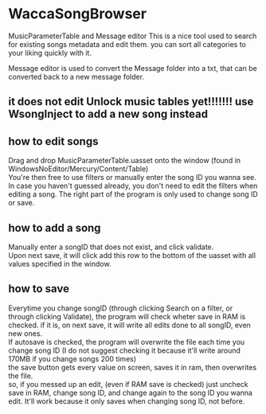 # WaccaSongBrowser
MusicParameterTable and Message editor
This is a nice tool used to search for existing songs metadata and edit them.
you can sort all categories to your liking quickly with it.

Message editor is used to convert the Message folder into a txt, that can be converted back to a new message folder.

## it does not edit Unlock music tables yet!!!!!!! use WsongInject to add a new song instead

## how to edit songs
Drag and drop MusicParameterTable.uasset onto the window (found in WindowsNoEditor/Mercury/Content/Table)
<br>You're then free to use filters or manually enter the song ID you wanna see.
<br>In case you haven't guessed already, you don't need to edit the filters when editing a song. The right part of the program is only used to change song ID or save.

## how to add a song
Manually enter a songID that does not exist, and click validate.
<br>Upon next save, it will click add this row to the bottom of the uasset with all values specified in the window.

## how to save
Everytime you change songID (through clicking Search on a filter, or through clicking Validate), the program will check wheter save in RAM is checked. if it is, on next save, it will write all edits done to all songID, even new ones.
<br> If autosave is checked, the program will overwrite the file each time you change song ID (I do not suggest checking it because it'll write around 170MB if you change songs 200 times)
<br> the save button gets every value on screen, saves it in ram, then overwrites the file.
<br> so, if you messed up an edit, (even if RAM save is checked) just uncheck save in RAM, change song ID, and change again to the song ID you wanna edit. It'll work because it only saves when changing song ID, not before.
